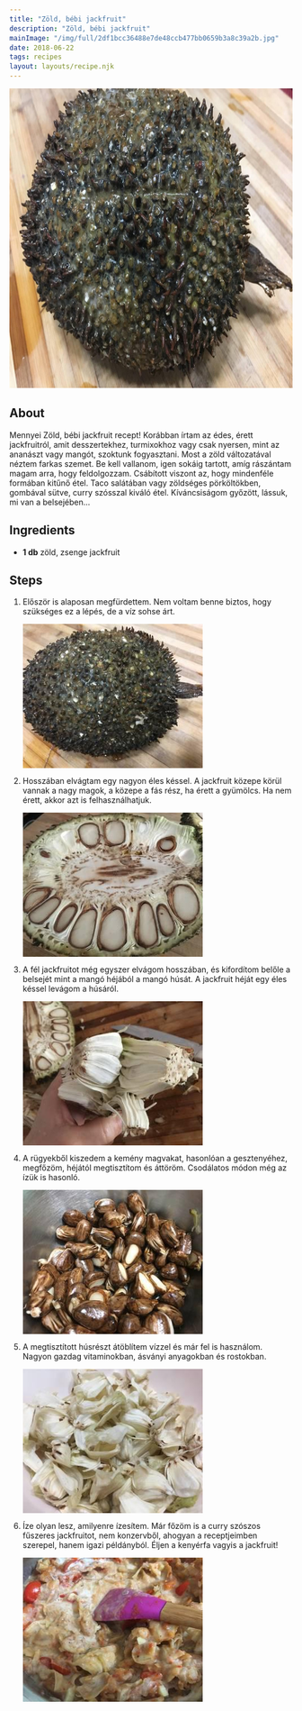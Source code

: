```yaml
---
title: "Zöld, bébi jackfruit"
description: "Zöld, bébi jackfruit"
mainImage: "/img/full/2df1bcc36488e7de48ccb477bb0659b3a8c39a2b.jpg"
date: 2018-06-22
tags: recipes
layout: layouts/recipe.njk
---
```

                        
<p align="center"><a href="https://cookpad.com/hu/receptek/5210947-zold-bebi-jackfruit" rel="Recipe source page"><img width="751" height="532" src="/img/full/2df1bcc36488e7de48ccb477bb0659b3a8c39a2b.jpg"/></a></p>

## About
Mennyei Zöld, bébi jackfruit recept! Korábban írtam az édes, érett jackfruitról, amit desszertekhez, turmixokhoz vagy csak nyersen, mint az ananászt vagy mangót, szoktunk fogyasztani. Most a zöld változatával néztem farkas szemet. Be kell vallanom, igen sokáig tartott, amíg rászántam magam arra, hogy feldolgozzam.  Csábított viszont az, hogy mindenféle formában kitűnő étel. Taco salátában vagy zöldséges pörköltökben, gombával sütve, curry szósszal  kiváló étel. Kíváncsiságom győzött, lássuk, mi van a belsejében...

>  

## Ingredients
* **1 db** zöld, zsenge jackfruit

## Steps

1. Először is alaposan megfürdettem. Nem voltam benne biztos, hogy szükséges ez a lépés, de a víz sohse árt.
 
    <p><img width="320" height="256" align="left" src="/img/full/e1844197210e1ca478ba48fa410446ffe2f14e23.jpg"/></p><div style="clear: both"/>

2. Hosszában elvágtam egy nagyon éles késsel. A jackfruit közepe körül vannak a nagy magok, a közepe a fás rész, ha érett a gyümölcs. Ha nem érett, akkor azt is felhasználhatjuk.
 
    <p><img width="320" height="256" align="left" src="/img/full/374f4ceaab3a7519e8c3604d9337203b9fca584f.jpg"/></p><div style="clear: both"/>

3. A fél jackfruitot még egyszer elvágom hosszában, és kifordítom belőle a belsejét mint a mangó héjából a mangó húsát. A jackfruit héját egy éles késsel levágom a húsáról.
 
    <p><img width="320" height="256" align="left" src="/img/full/5e17c3cebc9fcfc2cdb5c8f0e309f34720168cbc.jpg"/></p><div style="clear: both"/>

4. A rügyekből kiszedem a kemény magvakat, hasonlóan a gesztenyéhez, megfőzöm, héjától megtisztítom és áttöröm. Csodálatos módon még az ízük is hasonló.
 
    <p><img width="320" height="256" align="left" src="/img/full/5ce0afdf63bf2f58a50f99991796b86fd076362b.jpg"/></p><div style="clear: both"/>

5. A megtisztított húsrészt átöblítem vízzel és már fel is használom. Nagyon gazdag vitaminokban, ásványi anyagokban és rostokban.
 
    <p><img width="320" height="256" align="left" src="/img/full/3249f0a1949bb56c615ec7ad59d60b13b376ba83.jpg"/></p><div style="clear: both"/>

6. Íze olyan lesz, amilyenre ízesítem. Már főzöm is a curry szószos fűszeres jackfruitot, nem konzervből, ahogyan a receptjeimben szerepel, hanem igazi példányból. Éljen a kenyérfa vagyis a jackfruit!
 
    <p><img width="320" height="256" align="left" src="/img/full/36cd8cf1a405367f519baa3ff008ff3ee8caa154.jpg"/></p><div style="clear: both"/>

